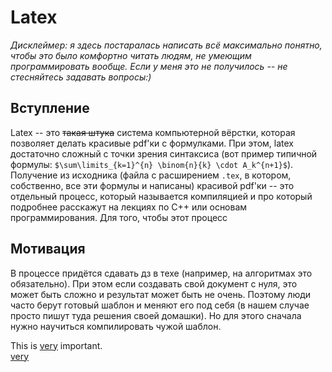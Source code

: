 # Latex
*Дисклеймер: я здесь постаралась написать всё максимально понятно, чтобы это было комфортно читать людям, не умеющим программировать вообще. Если у меня это не получилось -- не стесняйтесь задавать вопросы:)*

## Вступление
Latex -- это ~~такая штука~~ система компьютерной вёрстки, которая позволяет делать красивые pdf'ки с формулками. При этом, latex достаточно сложный с точки зрения синтаксиса (вот пример типичной формулы: `$\sum\limits_{k=1}^{n} \binom{n}{k} \cdot A_k^{n+1}$`). Получение из исходника (файла с расширением `.tex`, в котором, собственно, все эти формулы и написаны) красивой pdf'ки -- это отдельный процесс, который называется компиляцией и про который подробнее расскажут на лекциях по C++ или основам программирования. Для того, чтобы этот процесс 
## Мотивация 
В процессе придётся сдавать дз в техе (например, на алгоритмах это обязательно). При этом если создавать свой документ с нуля, это может быть сложно и результат может быть не очень. Поэтому люди часто берут готовый шаблон и меняют его под себя (в нашем случае просто пишут туда решения своей домашки). Но для этого сначала нужно научиться компилировать чужой шаблон. <div title="This is my tooltip">This is <u>very</u> important.</div> <u>very</u>


